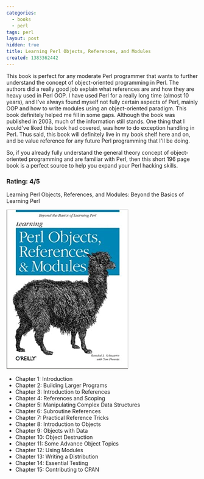 ```yaml
---
categories:
  - books
  - perl
tags: perl
layout: post
hidden: true
title: Learning Perl Objects, References, and Modules
created: 1383362442
---
```


This book is perfect for any moderate Perl programmer that wants to further understand the concept of object-oriented programming in Perl. The authors did a really good job explain what references are and how they are heavy used in Perl OOP. I have used Perl for a really long time (almost 10 years), and I've always found myself not fully certain aspects of Perl, mainly OOP and how to write modules using an object-oriented paradigm. This book definitely helped me fill in some gaps. Although the book was published in 2003, much of the information still stands. One thing that I would've liked this book had covered, was how to do exception handling in Perl. Thus said, this book will definitely live in my book shelf here and on, and be value reference for any future Perl programming that I'll be doing. 

So, if you already fully understand the general theory concept of object-oriented programming and are familiar with Perl, then this short 196 page book is a perfect source to help you expand your Perl hacking skills.

### Rating: 4/5

Learning Perl Objects, References, and Modules: Beyond the Basics of Learning Perl

<a href="http://www.amazon.com/Learning-Perl-Objects-References-Modules/dp/0596004788" target="_blank"><img src="/assets/books/learning-perl-objects-references-modules.jpg"></a>

* Chapter 1: Introduction
* Chapter 2: Building Larger Programs
* Chapter 3: Introduction to References
* Chapter 4: References and Scoping
* Chapter 5: Manipulating Complex Data Structures
* Chapter 6: Subroutine References
* Chapter 7: Practical Reference Tricks
* Chapter 8: Introduction to Objects
* Chapter 9: Objects with Data
* Chapter 10: Object Destruction
* Chapter 11: Some Advance Object Topics
* Chapter 12: Using Modules
* Chapter 13: Writing a Distribution
* Chapter 14: Essential Testing
* Chapter 15: Contributing to CPAN
